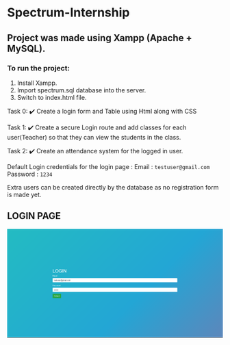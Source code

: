 # Spectrum-Internship

## Project was made using Xampp (Apache + MySQL).
### To run the project:
1. Install Xampp.
2. Import spectrum.sql database into the server.
3. Switch to index.html file.

Task 0: :heavy_check_mark:
Create a login form and Table using Html along with CSS

Task 1: :heavy_check_mark:
Create a secure Login route and add classes for each user(Teacher)
so that they can view the students in the class.

Task 2: :heavy_check_mark: Create an attendance system for the logged in user.


Default Login credentials for the login page :
Email : `testuser@gmail.com`
Password : `1234`

Extra users can be created directly by the database as no registration form is made yet.


## LOGIN PAGE
![Login Page](https://github.com/Adityesh/Spectrum-Internship/blob/master/screenshots/loginPage.PNG)
